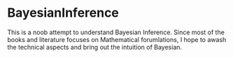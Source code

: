 # BayesianInference
This is a noob attempt to understand Bayesian Inference. Since most of the books and literature focuses on Mathematical forumlations, I hope to awash the technical aspects and bring out the intuition of Bayesian. 

